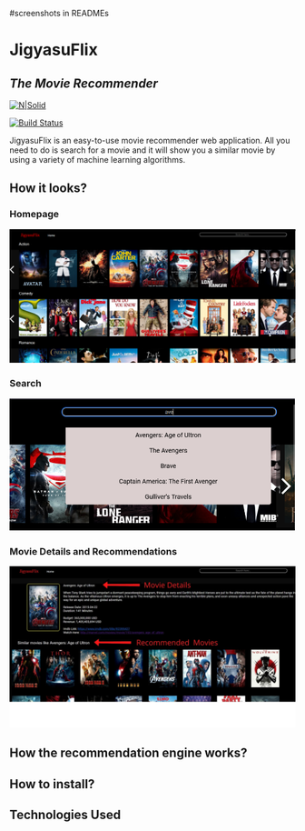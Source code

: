 #screenshots in READMEs
# JigyasuFlix
## _The Movie Recommender_

[![N|Solid](https://cldup.com/dTxpPi9lDf.thumb.png)](https://nodesource.com/products/nsolid)

[![Build Status](https://travis-ci.org/joemccann/dillinger.svg?branch=master)](https://travis-ci.org/joemccann/dillinger)

JigyasuFlix is an easy-to-use movie recommender web application. All you need to do is search for a movie and it will show you a similar movie by using a variety of machine learning algorithms.

## How it looks?

### Homepage
![](screenshots/1.png)
### Search
![](screenshots/2.png)
### Movie Details and Recommendations
![](screenshots/3.jpg)


## How the recommendation engine works?

## How to install?

## Technologies Used


